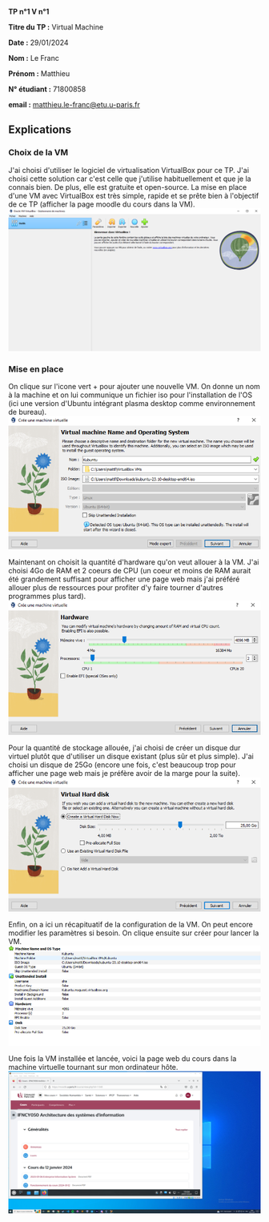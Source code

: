 **TP n°1 V n°1**

**Titre du TP :** Virtual Machine

**Date :** 29/01/2024

**Nom :** Le Franc

**Prénom :** Matthieu

**N° étudiant :** 71800858

**email :** matthieu.le-franc@etu.u-paris.fr

## Explications

### Choix de la VM

J'ai choisi d'utiliser le logiciel de virtualisation VirtualBox pour ce TP. J'ai choisi cette solution car c'est celle que j'utilise habituellement et que je la connais bien. De plus, elle est gratuite et open-source. La mise en place d'une VM avec VirtualBox est très simple, rapide et se prête bien à l'objectif de ce TP (afficher la page moodle du cours dans la VM).
![VirtualBox](VB.png)

### Mise en place

On clique sur l'icone vert + pour ajouter une nouvelle VM. On donne un nom à la machine et on lui communique un fichier iso pour l'installation de l'OS (ici une version d'Ubuntu intégrant plasma desktop comme environnement de bureau).
![iso](iso.png)

Maintenant on choisit la quantité d'hardware qu'on veut allouer à la VM. J'ai choisi 4Go de RAM et 2 coeurs de CPU (un coeur et moins de RAM aurait été grandement suffisant pour afficher une page web mais j'ai préféré allouer plus de ressources pour profiter d'y faire tourner d'autres programmes plus tard).
![size](size.png)

Pour la quantité de stockage allouée, j'ai choisi de créer un disque dur virtuel plutôt que d'utiliser un disque existant (plus sûr et plus simple). J'ai choisi un disque de 25Go (encore une fois, c'est beaucoup trop pour afficher une page web mais je préfère avoir de la marge pour la suite).
![storage](storage.png)

Enfin, on a ici un récapituatif de la configuration de la VM. On peut encore modifier les paramètres si besoin. On clique ensuite sur créer pour lancer la VM.
![recap](recap.png)

Une fois la VM installée et lancée, voici la page web du cours dans la machine virtuelle tournant sur mon ordinateur hôte.
![Final](final.png)